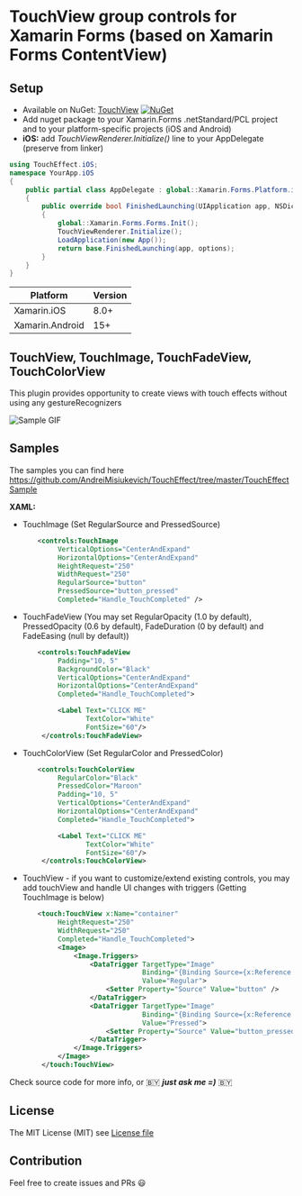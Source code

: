 # TouchView group controls for Xamarin Forms (based on Xamarin Forms ContentView)

## Setup
* Available on NuGet: [TouchView](http://www.nuget.org/packages/TouchView) [![NuGet](https://img.shields.io/nuget/v/TouchView.svg?label=NuGet)](https://www.nuget.org/packages/TouchView)
* Add nuget package to your Xamarin.Forms .netStandard/PCL project and to your platform-specific projects (iOS and Android)
* **iOS:** add *TouchViewRenderer.Initialize()* line to your AppDelegate (preserve from linker)
```csharp
using TouchEffect.iOS;
namespace YourApp.iOS
{
    public partial class AppDelegate : global::Xamarin.Forms.Platform.iOS.FormsApplicationDelegate
    {
        public override bool FinishedLaunching(UIApplication app, NSDictionary options)
        {
            global::Xamarin.Forms.Forms.Init();
            TouchViewRenderer.Initialize();
            LoadApplication(new App());
            return base.FinishedLaunching(app, options);
        }
    }
}
```

|Platform|Version|
| ------------------- | ------------------- |
|Xamarin.iOS|8.0+|
|Xamarin.Android|15+|

## TouchView, TouchImage, TouchFadeView, TouchColorView
This plugin provides opportunity to create views with touch effects without using any gestureRecognizers

![Sample GIF](https://media.giphy.com/media/5BUTDOexcuBUvKxkPy/giphy.gif)

## Samples
The samples you can find here https://github.com/AndreiMisiukevich/TouchEffect/tree/master/TouchEffectSample

**XAML:**
* TouchImage (Set RegularSource and PressedSource)
```xml
       <controls:TouchImage
            VerticalOptions="CenterAndExpand"
            HorizontalOptions="CenterAndExpand"
            HeightRequest="250"
            WidthRequest="250"
            RegularSource="button"
            PressedSource="button_pressed"
            Completed="Handle_TouchCompleted" />
```

* TouchFadeView (You may set RegularOpacity (1.0 by default), PressedOpacity (0.6 by default), FadeDuration (0 by default) and FadeEasing (null by default))
```xml
       <controls:TouchFadeView
            Padding="10, 5"
            BackgroundColor="Black"
            VerticalOptions="CenterAndExpand"
            HorizontalOptions="CenterAndExpand"
            Completed="Handle_TouchCompleted">

            <Label Text="CLICK ME" 
                   TextColor="White" 
                   FontSize="60"/>
        </controls:TouchFadeView>
```

* TouchColorView (Set RegularColor and PressedColor)
```xml
       <controls:TouchColorView
            RegularColor="Black"
            PressedColor="Maroon"
            Padding="10, 5"
            VerticalOptions="CenterAndExpand"
            HorizontalOptions="CenterAndExpand"
            Completed="Handle_TouchCompleted">

            <Label Text="CLICK ME" 
                   TextColor="White" 
                   FontSize="60"/>
        </controls:TouchColorView>
```

* TouchView - if you want to customize/extend existing controls, you may add touchView and handle UI changes with triggers (Getting TouchImage is below)
```xml
       <touch:TouchView x:Name="container"
            HeightRequest="250"
            WidthRequest="250"
            Completed="Handle_TouchCompleted">
            <Image>
                <Image.Triggers>
                    <DataTrigger TargetType="Image" 
                                 Binding="{Binding Source={x:Reference container}, Path=State}"
                                 Value="Regular">
                        <Setter Property="Source" Value="button" />
                    </DataTrigger>
                    <DataTrigger TargetType="Image" 
                                 Binding="{Binding Source={x:Reference container}, Path=State}"
                                 Value="Pressed">
                        <Setter Property="Source" Value="button_pressed" />
                    </DataTrigger>
                </Image.Triggers>
            </Image>
        </touch:TouchView>
```

Check source code for more info, or 🇧🇾 ***just ask me =)*** 🇧🇾

## License
The MIT License (MIT) see [License file](LICENSE)

## Contribution
Feel free to create issues and PRs 😃

